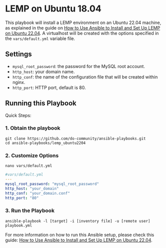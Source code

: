 # LEMP on Ubuntu 18.04

This playbook will install a LEMP environment on an Ubuntu 22.04 machine, as explained in the guide on
[How to Use Ansible to Install and Set Up LEMP on Ubuntu 22.04](https://www.digitalocean.com/community/tutorials/how-to-use-ansible-to-install-and-set-up-lemp-on-ubuntu-22-04).
A virtualhost will be created with the options specified in the `vars/default.yml` variable file.

## Settings

- `mysql_root_password`: the password for the MySQL root account.
- `http_host`: your domain name.
- `http_conf`: the name of the configuration file that will be created within nginx.
- `http_port`: HTTP port, default is 80.


## Running this Playbook

Quick Steps:

### 1. Obtain the playbook
```shell
git clone https://github.com/do-community/ansible-playbooks.git
cd ansible-playbooks/lemp_ubuntu2204
```

### 2. Customize Options

```shell
nano vars/default.yml
```

```yml
#vars/default.yml
---
mysql_root_password: "mysql_root_password"
http_host: "your_domain"
http_conf: "your_domain.conf"
http_port: "80"
```

### 3. Run the Playbook

```command
ansible-playbook -l [target] -i [inventory file] -u [remote user] playbook.yml
```

For more information on how to run this Ansible setup, please check this guide: [How to Use Ansible to Install and Set Up LEMP on Ubuntu 22.04](https://www.digitalocean.com/community/tutorials/how-to-use-ansible-to-install-and-set-up-lemp-on-ubuntu-22-04).
